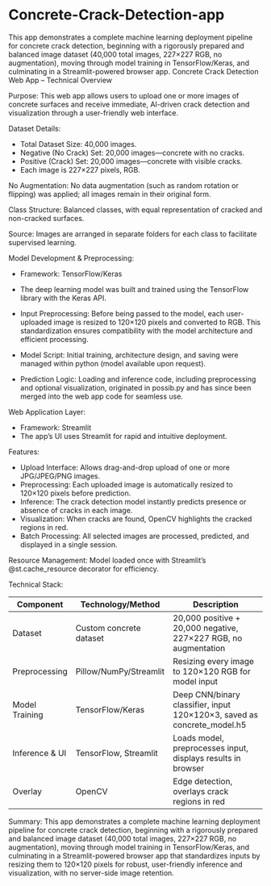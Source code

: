 # Concrete-Crack-Detection-app
This app demonstrates a complete machine learning deployment pipeline for concrete crack detection, beginning with a rigorously prepared and balanced image dataset (40,000 total images, 227×227 RGB, no augmentation), moving through model training in TensorFlow/Keras, and culminating in a Streamlit-powered browser app.
Concrete Crack Detection Web App – Technical Overview

Purpose:
This web app allows users to upload one or more images of concrete surfaces and receive immediate, AI-driven crack detection and visualization through a user-friendly web interface.

Dataset Details:
- Total Dataset Size: 40,000 images.
- Negative (No Crack) Set: 20,000 images—concrete with no cracks.
- Positive (Crack) Set: 20,000 images—concrete with visible cracks.
- Each image is 227×227 pixels, RGB.

No Augmentation:
No data augmentation (such as random rotation or flipping) was applied; all images remain in their original form.

Class Structure:
Balanced classes, with equal representation of cracked and non-cracked surfaces.

Source:
Images are arranged in separate folders for each class to facilitate supervised learning.

Model Development & Preprocessing:
- Framework: TensorFlow/Keras
- The deep learning model was built and trained using the TensorFlow library with the Keras API.
- Input Preprocessing:
  Before being passed to the model, each user-uploaded image is resized to 120×120 pixels and converted to RGB.
  This standardization ensures compatibility with the model architecture and efficient processing.
- Model Script:
  Initial training, architecture design, and saving were managed within python (model available upon request).

- Prediction Logic:
  Loading and inference code, including preprocessing and optional visualization, originated in possib.py and has since been merged into the web app code for seamless use.

Web Application Layer:
- Framework: Streamlit
- The app’s UI uses Streamlit for rapid and intuitive deployment.

Features:
- Upload Interface: Allows drag-and-drop upload of one or more JPG/JPEG/PNG images.
- Preprocessing: Each uploaded image is automatically resized to 120×120 pixels before prediction.
- Inference: The crack detection model instantly predicts presence or absence of cracks in each image.
- Visualization: When cracks are found, OpenCV highlights the cracked regions in red.
- Batch Processing: All selected images are processed, predicted, and displayed in a single session.

Resource Management:
Model loaded once with Streamlit’s @st.cache_resource decorator for efficiency.

Technical Stack:

| Component       | Technology/Method              | Description                                                |
|-----------------|-------------------------------|------------------------------------------------------------|
| Dataset         | Custom concrete dataset        | 20,000 positive + 20,000 negative, 227×227 RGB, no augmentation |
| Preprocessing   | Pillow/NumPy/Streamlit         | Resizing every image to 120×120 RGB for model input         |
| Model Training  | TensorFlow/Keras              | Deep CNN/binary classifier, input 120×120×3, saved as concrete_model.h5   |
| Inference & UI  | TensorFlow, Streamlit         | Loads model, preprocesses input, displays results in browser|
| Overlay         | OpenCV                        | Edge detection, overlays crack regions in red               |

Summary:
This app demonstrates a complete machine learning deployment pipeline for concrete crack detection, beginning with a rigorously prepared and balanced image dataset (40,000 total images, 227×227 RGB, no augmentation), moving through model training in TensorFlow/Keras, and culminating in a Streamlit-powered browser app that standardizes inputs by resizing them to 120×120 pixels for robust, user-friendly inference and visualization, with no server-side image retention.

